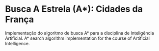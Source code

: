 # Busca A Estrela (A*): Cidades da França
Implementação do algoritmo de busca A* para a disciplina de Inteligência Artificial. 
A* search algorithm implementation for the course of Artificial Intelligence.


